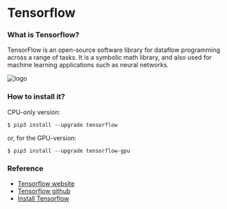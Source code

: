 # Tensorflow

### What is Tensorflow?
TensorFlow is an open-source software library for dataflow programming across a range of tasks. It is a symbolic math library, and also used for machine learning applications such as neural networks.

![logo](https://lh3.googleusercontent.com/I1Dpp7I9RZIGl0rVMlPfnhfl-bkl_2uDHZwVC87BWmqtPaAs1irMWOdJxTmTEQJB-VGfLryCyHxqvyNchVIVLL-vqGrF3Q=s688)

### How to install it?
CPU-only version:
```
$ pip3 install --upgrade tensorflow
```
or, for the GPU-version:
```
$ pip3 install --upgrade tensorflow-gpu
```

### Reference
- [Tensorflow website](https://www.tensorflow.org/)
- [Tensorflow github](https://github.com/tensorflow/tensorflow)
- [Install Tensorflow](https://www.tensorflow.org/install/)